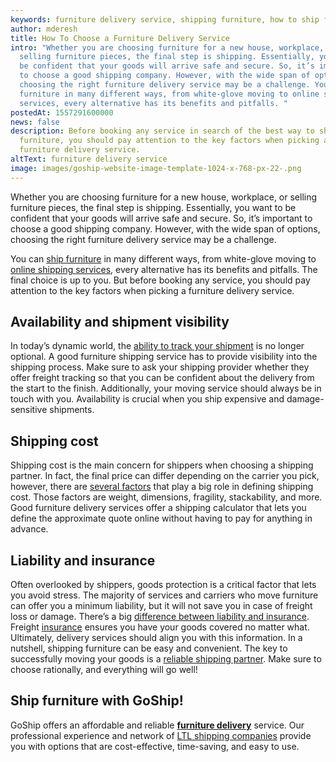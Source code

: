 ```yaml
---
keywords: furniture delivery service, shipping furniture, how to ship furniture
author: mderesh
title: How To Choose a Furniture Delivery Service
intro: "Whether you are choosing furniture for a new house, workplace, or
  selling furniture pieces, the final step is shipping. Essentially, you want to
  be confident that your goods will arrive safe and secure. So, it’s important
  to choose a good shipping company. However, with the wide span of options,
  choosing the right furniture delivery service may be a challenge. You can ship
  furniture in many different ways, from white-glove moving to online shipping
  services, every alternative has its benefits and pitfalls. "
postedAt: 1557291600000
news: false
description: Before booking any service in search of the best way to ship
  furniture, you should pay attention to the key factors when picking a
  furniture delivery service.
altText: furniture delivery service
image: images/goship-website-image-template-1024-x-768-px-22-.png
---
```

Whether you are choosing furniture for a new house, workplace, or selling furniture pieces, the final step is shipping. Essentially, you want to be confident that your goods will arrive safe and secure. So, it’s important to choose a good shipping company. However, with the wide span of options, choosing the right furniture delivery service may be a challenge. 

You can [ship furniture](https://www.goship.com/blog/shipping-furniture/) in many different ways, from white-glove moving to [online shipping services](https://www.goship.com/blog/benefits-of-using-an-online-shipping-service/), every alternative has its benefits and pitfalls. The final choice is up to you. But before booking any service, you should pay attention to the key factors when picking a furniture delivery service.

## **Availability and shipment visibility**

In today’s dynamic world, the [ability to track your shipment](https://www.goship.com/blog/3-benefits-of-shipment-tracking/) is no longer optional. A good furniture shipping service has to provide visibility into the shipping process. Make sure to ask your shipping provider whether they offer freight tracking so that you can be confident about the delivery from the start to the finish. Additionally, your moving service should always be in touch with you. Availability is crucial when you ship expensive and damage-sensitive shipments.

## **Shipping cost**

Shipping cost is the main concern for shippers when choosing a shipping partner. In fact, the final price can differ depending on the carrier you pick, however, there are [several factors](https://www.goship.com/blog/factors-determine-ltl-shipping-rates/) that play a big role in defining shipping cost. Those factors are weight, dimensions, fragility, stackability, and more. Good furniture delivery services offer a shipping calculator that lets you define the approximate quote online without having to pay for anything in advance.

## **Liability and insurance**

Often overlooked by shippers, goods protection is a critical factor that lets you avoid stress. The majority of services and carriers who move furniture can offer you a minimum liability, but it will not save you in case of freight loss or damage. There’s a big [difference between liability and insurance](https://www.goship.com/blog/what-is-freight-insurance/). Freight [insurance](https://www.goship.com/shipping-services/freight-insurance/) ensures you have your goods covered no matter what. Ultimately, delivery services should align you with this information. In a nutshell, shipping furniture can be easy and convenient. The key to successfully moving your goods is a [reliable shipping partner](https://www.goship.com/blog/searching-for-the-perfect-ltl-provider/). Make sure to choose rationally, and everything will go well!

## **Ship furniture with GoShip!**

GoShip offers an affordable and reliable **[furniture delivery](https://www.goship.com/shipping-services/furniture-shipping/)** service. Our professional experience and network of [LTL shipping companies](https://www.goship.com/shipping-services/ltl-freight-shipping/) provide you with options that are cost-effective, time-saving, and easy to use.